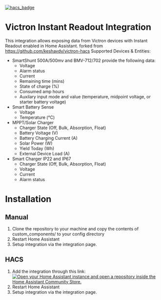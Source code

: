 [![hacs_badge](https://img.shields.io/badge/HACS-Default-41BDF5.svg?style=for-the-badge)](https://github.com/hacs/integration)

# Victron Instant Readout Integration

This integration allows exposing data from Victron devices with Instant Readout enabled in Home Assistant.
forked from
https://github.com/keshavdv/victron-hacs
Supported Devices & Entities:

- SmartShunt 500A/500mv and BMV-712/702 provide the following data:
  - Voltage
  - Alarm status
  - Current
  - Remaining time (mins)
  - State of charge (%)
  - Consumed amp hours
  - Auxilary input mode and value (temperature, midpoint voltage, or starter battery voltage)
- Smart Battery Sense
  - Voltage
  - Temperature (°C)
- MPPT/Solar Charger
  - Charger State (Off, Bulk, Absorption, Float)
  - Battery Voltage (V)
  - Battery Charging Current (A)
  - Solar Power (W)
  - Yield Today (Wh)
  - External Device Load (A)
- Smart Charger IP22 and IP67
  - Charger State (Off, Bulk, Absorption, Float)
  - Voltage
  - Current
  - Alarm status

# Installation

## Manual

1. Clone the repository to your machine and copy the contents of custom_components/ to your config directory
2. Restart Home Assistant
3. Setup integration via the integration page.

## HACS

1. Add the integration through this link:
   [![Open your Home Assistant instance and open a repository inside the Home Assistant Community Store.](https://my.home-assistant.io/badges/hacs_repository.svg)](https://my.home-assistant.io/redirect/hacs_repository/?owner=Gruni22&repository=victron-hacs&category=integration)
2. Restart Home Assistant
3. Setup integration via the integration page.

